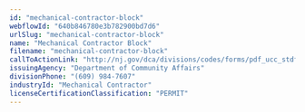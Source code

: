 ```yaml
---
id: "mechanical-contractor-block"
webflowId: "640b846780e3b782900bd7d6"
urlSlug: "mechanical-contractor-block"
name: "Mechanical Contractor Block"
filename: "mechanical-contractor-block"
callToActionLink: "http://nj.gov/dca/divisions/codes/forms/pdf_ucc_stdforms/ucc_f145_mech_insp.pdf"
issuingAgency: "Department of Community Affairs"
divisionPhone: "(609) 984-7607"
industryId: "Mechanical Contractor"
licenseCertificationClassification: "PERMIT"
---
```

